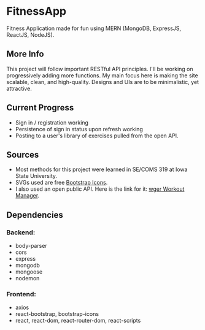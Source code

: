 # FitnessApp
Fitness Application made for fun using MERN (MongoDB, ExpressJS, ReactJS, NodeJS).
## More Info
This project will follow important RESTful API principles. I'll be working on progressively adding more functions. My main focus here is making the site scalable, clean, and high-quality. Designs and UIs are to be minimalistic, yet attractive.
## Current Progress
* Sign in / registration working
* Persistence of sign in status upon refresh working
* Posting to a user's library of exercises pulled from the open API.
## Sources
* Most methods for this project were learned in SE/COMS 319 at Iowa State University.
* SVGs used are free [Bootstrap Icons](https://icons.getbootstrap.com/).
* I also used an open public API. Here is the link for it: [wger Workout Manager](https://wger.de/en/software/api).
## Dependencies
### Backend:
* body-parser
* cors
* express
* mongodb
* mongoose
* nodemon
### Frontend:
* axios
* react-bootstrap, bootstrap-icons
* react, react-dom, react-router-dom, react-scripts
